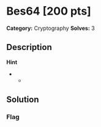 # Bes64 [200 pts]

**Category:** Cryptography
**Solves:** 3

## Description
>

**Hint**
* -

## Solution

### Flag

